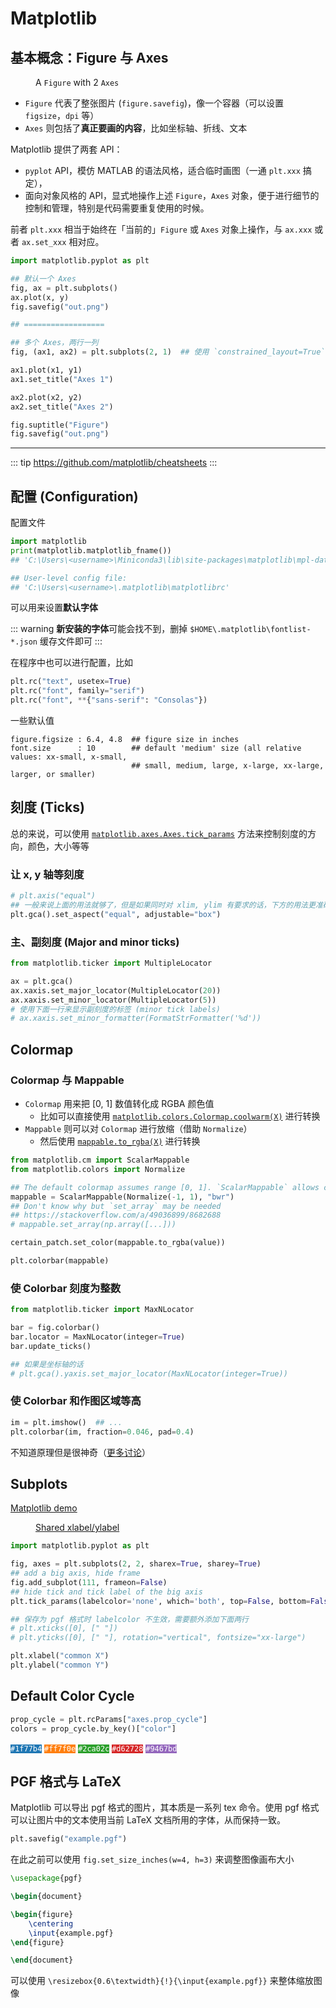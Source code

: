 # Matplotlib

## 基本概念：Figure 与 Axes

<figure>
  <img src="./imgs/mpl/fig-vs-axes.png" alt="" class="">
  <figcaption>A <code>Figure</code> with 2 <code>Axes</code></figcaption>
</figure>

- `Figure` 代表了整张图片 (`figure.savefig`)，像一个容器（可以设置 `figsize`，`dpi` 等）
- `Axes` 则包括了**真正要画的内容**，比如坐标轴、折线、文本

Matplotlib 提供了两套 API：
- `pyplot` API，模仿 MATLAB 的语法风格，适合临时画图（一通 `plt.xxx` 搞定），
- 面向对象风格的 API，显式地操作上述 `Figure`，`Axes` 对象，便于进行细节的控制和管理，特别是代码需要重复使用的时候。

前者 `plt.xxx` 相当于始终在「当前的」`Figure` 或 `Axes` 对象上操作，与 `ax.xxx` 或者 `ax.set_xxx` 相对应。

```python
import matplotlib.pyplot as plt

## 默认一个 Axes
fig, ax = plt.subplots()
ax.plot(x, y)
fig.savefig("out.png")

## ==================

## 多个 Axes，两行一列
fig, (ax1, ax2) = plt.subplots(2, 1)  ## 使用 `constrained_layout=True` 避免 Axes 重叠

ax1.plot(x1, y1)
ax1.set_title("Axes 1")

ax2.plot(x2, y2)
ax2.set_title("Axes 2")

fig.suptitle("Figure")
fig.savefig("out.png")
```

---

::: tip
<https://github.com/matplotlib/cheatsheets>
:::

## 配置 (Configuration)

配置文件

```python
import matplotlib
print(matplotlib.matplotlib_fname())
## 'C:\Users\<username>\Miniconda3\lib\site-packages\matplotlib\mpl-data\matplotlibrc'

## User-level config file:
## 'C:\Users\<username>\.matplotlib\matplotlibrc'
```

可以用来设置**默认字体**

::: warning
**新安装的字体**可能会找不到，删掉 `$HOME\.matplotlib\fontlist-*.json` 缓存文件即可
:::

在程序中也可以进行配置，比如

```python
plt.rc("text", usetex=True)
plt.rc("font", family="serif")
plt.rc("font", **{"sans-serif": "Consolas"})
```

一些默认值

```
figure.figsize : 6.4, 4.8  ## figure size in inches
font.size      : 10        ## default 'medium' size (all relative values: xx-small, x-small,
                           ## small, medium, large, x-large, xx-large, larger, or smaller)
```

## 刻度 (Ticks)

总的来说，可以使用 [`matplotlib.axes.Axes.tick_params`](https://matplotlib.org/stable/api/_as_gen/matplotlib.axes.Axes.tick_params.html) 方法来控制刻度的方向，颜色，大小等等

### 让 x, y 轴等刻度

```python
# plt.axis("equal")
## 一般来说上面的用法就够了，但是如果同时对 xlim, ylim 有要求的话，下方的用法更准确
plt.gca().set_aspect("equal", adjustable="box")
```

### 主、副刻度 (Major and minor ticks)

```python
from matplotlib.ticker import MultipleLocator

ax = plt.gca()
ax.xaxis.set_major_locator(MultipleLocator(20))
ax.xaxis.set_minor_locator(MultipleLocator(5))
# 使用下面一行来显示副刻度的标签 (minor tick labels)
# ax.xaxis.set_minor_formatter(FormatStrFormatter('%d'))
```

## Colormap

### Colormap 与 Mappable

- `Colormap` 用来把 [0, 1] 数值转化成 RGBA 颜色值
  - 比如可以直接使用 [`matplotlib.colors.Colormap.coolwarm(X)`](https://matplotlib.org/stable/api/_as_gen/matplotlib.colors.Colormap.html#matplotlib.colors.Colormap.__call__) 进行转换
- `Mappable` 则可以对 `Colormap` 进行放缩（借助 `Normalize`）
  - 然后使用 [`mappable.to_rgba(X)`](https://matplotlib.org/stable/api/cm_api.html#matplotlib.cm.ScalarMappable.to_rgba) 进行转换

```python
from matplotlib.cm import ScalarMappable
from matplotlib.colors import Normalize

## The default colormap assumes range [0, 1]. `ScalarMappable` allows custom range.
mappable = ScalarMappable(Normalize(-1, 1), "bwr")
## Don't know why but `set_array` may be needed
## https://stackoverflow.com/a/49036899/8682688
# mappable.set_array(np.array([...]))

certain_patch.set_color(mappable.to_rgba(value))

plt.colorbar(mappable)
```

### 使 Colorbar 刻度为整数

```python
from matplotlib.ticker import MaxNLocator

bar = fig.colorbar()
bar.locator = MaxNLocator(integer=True)
bar.update_ticks()

## 如果是坐标轴的话
# plt.gca().yaxis.set_major_locator(MaxNLocator(integer=True))
```

### 使 Colorbar 和作图区域等高

```python
im = plt.imshow()  ## ...
plt.colorbar(im, fraction=0.046, pad=0.4)
```

不知道原理但是很神奇（[更多讨论](https://stackoverflow.com/a/26720422)）

## Subplots

[Matplotlib demo](https://matplotlib.org/3.1.1/gallery/subplots_axes_and_figures/subplots_demo.html)

<figure>
  <img src="./imgs/mpl/sharedxylabel.png" alt="" class="border">
  <figcaption><a href="https://stackoverflow.com/a/53172335/8682688" target="_blank" rel="noopener noreferrer" class="outbound">Shared xlabel/ylabel</a></figcaption>
</figure>

```python
import matplotlib.pyplot as plt

fig, axes = plt.subplots(2, 2, sharex=True, sharey=True)
## add a big axis, hide frame
fig.add_subplot(111, frameon=False)
## hide tick and tick label of the big axis
plt.tick_params(labelcolor='none', which='both', top=False, bottom=False, left=False, right=False)

## 保存为 pgf 格式时 labelcolor 不生效，需要额外添加下面两行
# plt.xticks([0], [" "])
# plt.yticks([0], [" "], rotation="vertical", fontsize="xx-large")

plt.xlabel("common X")
plt.ylabel("common Y")
```

## Default Color Cycle

```python
prop_cycle = plt.rcParams["axes.prop_cycle"]
colors = prop_cycle.by_key()["color"]
```

<code style="color: white; background: #1f77b4;">#1f77b4</code> <code style="color: white; background: #ff7f0e;">#ff7f0e</code> <code style="color: white; background: #2ca02c;">#2ca02c</code> <code style="color: white; background: #d62728;">#d62728</code> <code style="color: white; background: #9467bd;">#9467bd</code>

## PGF 格式与 LaTeX

Matplotlib 可以导出 pgf 格式的图片，其本质是一系列 tex 命令。使用 pgf 格式可以让图片中的文本使用当前 LaTeX 文档所用的字体，从而保持一致。

```python
plt.savefig("example.pgf")
```

在此之前可以使用 `fig.set_size_inches(w=4, h=3)` 来调整图像画布大小

```latex
\usepackage{pgf}

\begin{document}

\begin{figure}
    \centering
    \input{example.pgf}
\end{figure}

\end{document}
```

可以使用 `\resizebox{0.6\textwidth}{!}{\input{example.pgf}}` 来整体缩放图像
